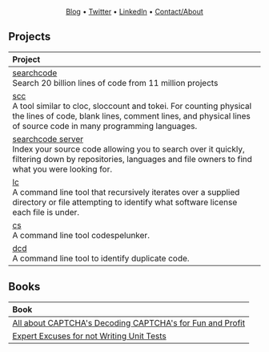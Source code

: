 <p align="center"><a href="https://boyter.org/">Blog</a> • <a href="https://twitter.com/boyter">Twitter</a> • <a href="https://www.linkedin.com/in/ben-boyter-055a2119/">LinkedIn</a> • <a href="https://boyter.org/about/">Contact/About</a></p>

<!--
**boyter/boyter** is a ✨ _special_ ✨ repository because its `README.md` (this file) appears on your GitHub profile.

Here are some ideas to get you started:

- 🔭 I’m currently working on ...
- 🌱 I’m currently learning ...
- 👯 I’m looking to collaborate on ...
- 🤔 I’m looking for help with ...
- 💬 Ask me about ...
- 📫 How to reach me: ...
- 😄 Pronouns: ...
- ⚡ Fun fact: ...
-->

## Projects

| Project |
|:------- |
| [searchcode](https://searchcode.com) <br/> Search 20 billion lines of code from 11 million projects |
| [scc](https://github.com/boyter/scc/) <br/> A tool similar to cloc, sloccount and tokei. For counting physical the lines of code, blank lines, comment lines, and physical lines of source code in many programming languages. |
| [searchcode server](https://searchcodeserver.com/) <br/> Index your source code allowing you to search over it quickly, filtering down by repositories, languages and file owners to find what you were looking for. |
| [lc](https://github.com/boyter/lc) <br/> A command line tool that recursively iterates over a supplied directory or file attempting to identify what software license each file is under. |
| [cs](https://github.com/boyter/cs) <br/> A command line tool codespelunker. |
| [dcd](https://github.com/boyter/dcd) <br/> A command line tool to identify duplicate code. |

## Books

| Book |
|:---- |
| [All about CAPTCHA's Decoding CAPTCHA's for Fun and Profit](https://leanpub.com/decodingcaptchas/) |
| [Expert Excuses for not Writing Unit Tests](https://leanpub.com/expertexcusesfornotwritingunittests) |


